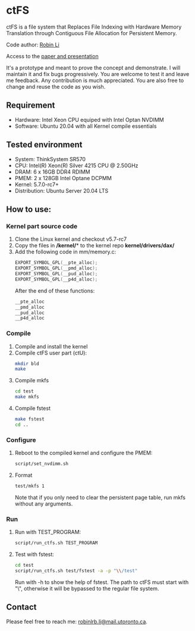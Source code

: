 # ctFS
ctFS is a file system that Replaces File Indexing with Hardware Memory Translation through Contiguous File Allocation for Persistent Memory.

Code author: [Robin Li](https://www.linkedin.com/in/robin-li-1bb259b8/)

Access to the [paper and presentation](https://www.usenix.org/conference/fast22/presentation/li)

It's a prototype and meant to prove the concept and demonstrate. I will maintain it and fix bugs progressively.
You are welcome to test it and leave me feedback. Any contribution is much appreciated. 
You are also free to change and reuse the code as you wish. 
## Requirement
* Hardware: Intel Xeon CPU equiped with Intel Optan NVDIMM
* Software: Ubuntu 20.04 with all Kernel compile essentials
## Tested environment
* System: ThinkSystem SR570
* CPU: Intel(R) Xeon(R) Silver 4215 CPU @ 2.50GHz
* DRAM: 6 x 16GB DDR4 RDIMM
* PMEM: 2 x 128GB Intel Optane DCPMM
* Kernel: 5.7.0-rc7+
* Distribution: Ubuntu Server 20.04 LTS
## How to use: 
### Kernel part source code
1. Clone the Linux kernel and checkout v5.7-rc7
2. Copy the files in **/kernel/*** to the kernel repo **kernel/drivers/dax/**
3. Add the following code in mm/memory.c:
    ```c
    EXPORT_SYMBOL_GPL(__pte_alloc);
    EXPORT_SYMBOL_GPL(__pmd_alloc);
    EXPORT_SYMBOL_GPL(__pud_alloc);
    EXPORT_SYMBOL_GPL(__p4d_alloc);
    ```
    After the end of these functions:
    ```c
    __pte_alloc
    __pmd_alloc
    __pud_alloc
    __p4d_alloc
    ```
### Compile 
1. Compile and install the kernel
2. Compile ctFS user part (ctU):
    ```sh
    mkdir bld
    make
    ```
3. Compile mkfs
    ```sh
    cd test
    make mkfs
    ```
4. Compile fstest
     ```sh
    make fstest
    cd ..
    ```
### Configure
1. Reboot to the compiled kernel and configure the PMEM:
    ```sh
    script/set_nvdimm.sh
    ```
2. Format
    ```sh
    test/mkfs 1
    ```
    Note that if you only need to clear the persistent page table, run mkfs without any arguments.
### Run
1. Run with TEST_PROGRAM: 
    ```sh
    script/run_ctfs.sh TEST_PROGRAM
    ```
2. Test with fstest: 
    ```sh
    cd test
    script/run_ctfs.sh test/fstest -a -p "\\/test"
    ```
    Run with -h to show the help of fstest.
    The path to ctFS must start with "\\", otherwise it will be bypassed to the regular file system.  
## Contact
Please feel free to reach me: robinlrb.li@mail.utoronto.ca.
